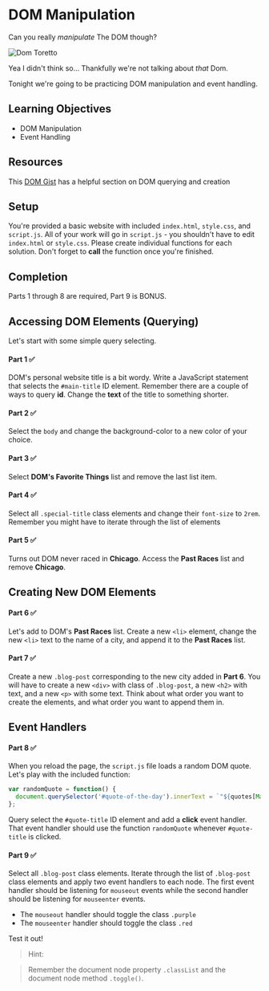 # DOM Manipulation

Can you really *manipulate* The DOM though?

![Dom Toretto](https://media.giphy.com/media/XDb8RW95ZVLLW/giphy.gif)

Yea I didn't think so... Thankfully we're not talking about *that* Dom.

Tonight we're going to be practicing DOM manipulation and event handling.

## Learning Objectives
- DOM Manipulation
- Event Handling

## Resources
This [DOM Gist](https://gist.github.com/thegitfather/9c9f1a927cd57df14a59c268f118ce86) has a helpful section on DOM querying and creation

## Setup
You're provided a basic website with included `index.html`, `style.css`, and `script.js`. All of your work will go in `script.js` - you shouldn't have to edit `index.html` or `style.css`. Please create individual functions for each solution. Don't forget to **call** the function once you're finished.

## Completion
Parts 1 through 8 are required, Part 9 is BONUS.

## Accessing DOM Elements (Querying)
Let's start with some simple query selecting.

#### Part 1 ✅
DOM's personal website title is a bit wordy. Write a JavaScript statement that selects the `#main-title` ID element. Remember there are a couple of ways to query **id**. Change the **text** of the title to something shorter.

#### Part 2 ✅
Select the `body` and change the background-color to a new color of your choice.

#### Part 3 ✅
Select **DOM's Favorite Things** list and remove the last list item.

#### Part 4 ✅
Select all `.special-title` class elements and change their `font-size` to `2rem`. Remember you might have to iterate through the list of elements

#### Part 5 ✅
Turns out DOM never raced in **Chicago**. Access the **Past Races** list and remove **Chicago**.

## Creating New DOM Elements

#### Part 6 ✅
Let's add to DOM's **Past Races** list. Create a new `<li>` element, change the new `<li>` text to the name of a city, and append it to the **Past Races** list.

#### Part 7 ✅
Create a new `.blog-post` corresponding to the new city added in **Part 6**. You will have to create a new `<div>` with class of `.blog-post`, a new `<h2>` with text, and a new `<p>` with some text. Think about what order you want to create the elements, and what order you want to append them in.

## Event Handlers

#### Part 8 ✅
When you reload the page, the `script.js` file loads a random DOM quote. Let's play with the included function:

```javascript
var randomQuote = function() {
  document.querySelector('#quote-of-the-day').innerText = `"${quotes[Math.floor(Math.random() * quotes.length)]}"`;
};
```

Query select the `#quote-title` ID element and add a **click** event handler. That event handler should use the function `randomQuote` whenever `#quote-title` is clicked.

#### Part 9 ✅
Select all `.blog-post` class elements. Iterate through the list of `.blog-post` class elements and apply two event handlers to each node. The first event handler should be listening for `mouseout` events while the second handler should be listening for `mouseenter` events.

- The `mouseout` handler should toggle the class `.purple`
- The `mouseenter` handler should toggle the class `.red`

Test it out!

> Hint:

> Remember the document node property `.classList` and the document node method `.toggle()`.